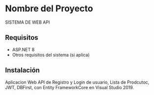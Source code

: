 ﻿# Nombre del Proyecto

SISTEMA DE WEB API 

## Requisitos

- ASP.NET 8
- Otros requisitos del sistema (si aplica)

## Instalación

Aplicacion Web API de Registro y Login de usuario, Lista de Prodcutoc, JWT, DBFirst, con Entity FrameworkCore en Visual Studio 2019.


